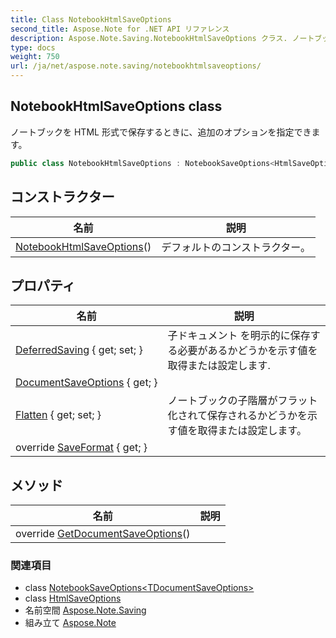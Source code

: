 ```yaml
---
title: Class NotebookHtmlSaveOptions
second_title: Aspose.Note for .NET API リファレンス
description: Aspose.Note.Saving.NotebookHtmlSaveOptions クラス. ノートブックを HTML 形式で保存するときに追加のオプションを指定できます
type: docs
weight: 750
url: /ja/net/aspose.note.saving/notebookhtmlsaveoptions/
---
```

## NotebookHtmlSaveOptions class

ノートブックを HTML 形式で保存するときに、追加のオプションを指定できます。

```csharp
public class NotebookHtmlSaveOptions : NotebookSaveOptions<HtmlSaveOptions>
```

## コンストラクター

| 名前 | 説明 |
| --- | --- |
| [NotebookHtmlSaveOptions](notebookhtmlsaveoptions/)() | デフォルトのコンストラクター。 |

## プロパティ

| 名前 | 説明 |
| --- | --- |
| [DeferredSaving](../../aspose.note.saving/notebooksaveoptions/deferredsaving/) { get; set; } | 子ドキュメント を明示的に保存する必要があるかどうかを示す値を取得または設定します. |
| [DocumentSaveOptions](../../aspose.note.saving/notebooksaveoptions-1/documentsaveoptions/) { get; } |  |
| [Flatten](../../aspose.note.saving/notebooksaveoptions/flatten/) { get; set; } | ノートブックの子階層がフラット化されて保存されるかどうかを示す値を取得または設定します。 |
| override [SaveFormat](../../aspose.note.saving/notebooksaveoptions-1/saveformat/) { get; } |  |

## メソッド

| 名前 | 説明 |
| --- | --- |
| override [GetDocumentSaveOptions](../../aspose.note.saving/notebooksaveoptions-1/getdocumentsaveoptions/)() |  |

### 関連項目

* class [NotebookSaveOptions&lt;TDocumentSaveOptions&gt;](../notebooksaveoptions-1/)
* class [HtmlSaveOptions](../htmlsaveoptions/)
* 名前空間 [Aspose.Note.Saving](../../aspose.note.saving/)
* 組み立て [Aspose.Note](../../)



